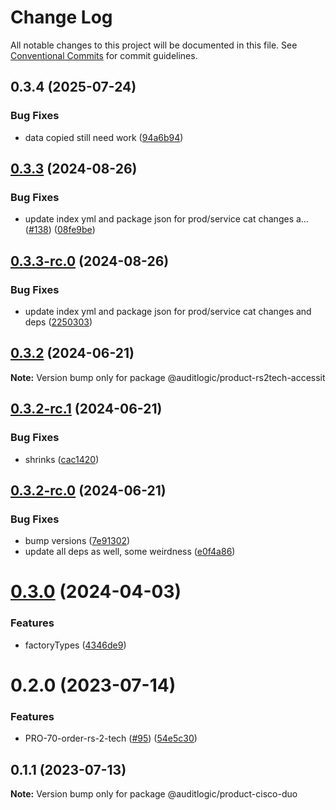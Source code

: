 # Change Log

All notable changes to this project will be documented in this file.
See [Conventional Commits](https://conventionalcommits.org) for commit guidelines.

## 0.3.4 (2025-07-24)


### Bug Fixes

* data copied still need work ([94a6b94](https://github.com/zerobias-org/product/commit/94a6b942fb0516367548599d739529536132755a))





## [0.3.3](https://github.com/auditlogic/product/compare/@auditlogic/product-rs2tech-accessit@0.3.2...@auditlogic/product-rs2tech-accessit@0.3.3) (2024-08-26)


### Bug Fixes

* update index yml and package json for prod/service cat changes a… ([#138](https://github.com/auditlogic/product/issues/138)) ([08fe9be](https://github.com/auditlogic/product/commit/08fe9beb1c8457462a19bc69caa02e6212d97e1a))





## [0.3.3-rc.0](https://github.com/auditlogic/product/compare/@auditlogic/product-rs2tech-accessit@0.3.2...@auditlogic/product-rs2tech-accessit@0.3.3-rc.0) (2024-08-26)


### Bug Fixes

* update index yml and package json for prod/service cat changes and deps ([2250303](https://github.com/auditlogic/product/commit/225030363a363608240135b7ebed386b28f01e4b))





## [0.3.2](https://github.com/auditlogic/product/compare/@auditlogic/product-rs2tech-accessit@0.3.2-rc.1...@auditlogic/product-rs2tech-accessit@0.3.2) (2024-06-21)

**Note:** Version bump only for package @auditlogic/product-rs2tech-accessit





## [0.3.2-rc.1](https://github.com/auditlogic/product/compare/@auditlogic/product-rs2tech-accessit@0.3.2-rc.0...@auditlogic/product-rs2tech-accessit@0.3.2-rc.1) (2024-06-21)


### Bug Fixes

* shrinks ([cac1420](https://github.com/auditlogic/product/commit/cac14200fefcd8183ab69fe89a47bd3f70f563e9))





## [0.3.2-rc.0](https://github.com/auditlogic/product/compare/@auditlogic/product-rs2tech-accessit@0.3.0...@auditlogic/product-rs2tech-accessit@0.3.2-rc.0) (2024-06-21)


### Bug Fixes

* bump versions ([7e91302](https://github.com/auditlogic/product/commit/7e913023b8b312150ed7762c32fbbe616be71de5))
* update all deps as well, some weirdness ([e0f4a86](https://github.com/auditlogic/product/commit/e0f4a864714e2d3de6bbf3da014d5312fe53be2f))





# [0.3.0](https://github.com/auditlogic/product/compare/@auditlogic/product-rs2tech-accessit@0.2.0...@auditlogic/product-rs2tech-accessit@0.3.0) (2024-04-03)


### Features

* factoryTypes ([4346de9](https://github.com/auditlogic/product/commit/4346de92693aee892fccf725338ffc7b80ab182b))





# 0.2.0 (2023-07-14)


### Features

* PRO-70-order-rs-2-tech ([#95](https://github.com/auditlogic/product/issues/95)) ([54e5c30](https://github.com/auditlogic/product/commit/54e5c309f007ca1425e499c66a7094a20c1ce0c6))





## 0.1.1 (2023-07-13)

**Note:** Version bump only for package @auditlogic/product-cisco-duo
